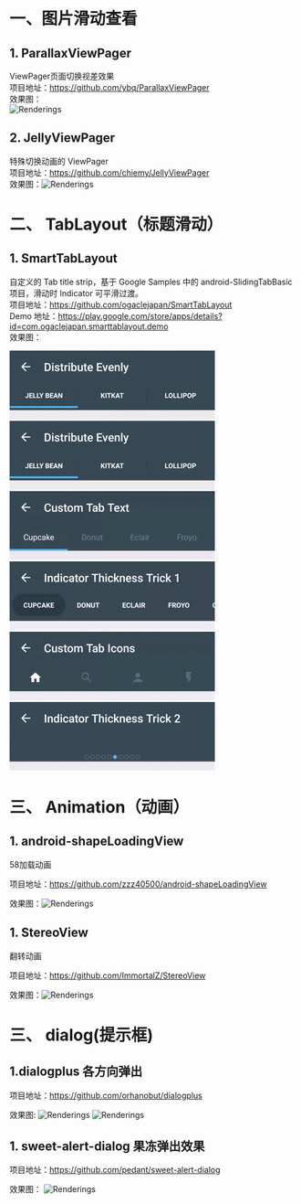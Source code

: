 
# 一、图片滑动查看
## 1. ParallaxViewPager  
ViewPager页面切换视差效果  
项目地址：https://github.com/ybq/ParallaxViewPager  
效果图：    
![Renderings](https://github.com/ybq/ParallaxViewPager/raw/master/art/screen.gif) 
## 2. JellyViewPager  
特殊切换动画的 ViewPager  
项目地址：https://github.com/chiemy/JellyViewPager  
效果图：![Renderings](https://github.com/chiemy/JellyViewPager/raw/master/capture.gif)  

# 二、 TabLayout（标题滑动）
## 1. SmartTabLayout  
自定义的 Tab title strip，基于 Google Samples 中的 android-SlidingTabBasic 项目，滑动时 Indicator 可平滑过渡。  
项目地址：https://github.com/ogaclejapan/SmartTabLayout  
Demo 地址：https://play.google.com/store/apps/details?id=com.ogaclejapan.smarttablayout.demo  
效果图：

![alt text](https://raw.githubusercontent.com/ogaclejapan/SmartTabLayout/master/art/demo1.gif "title1") 
![alt text](https://raw.githubusercontent.com/ogaclejapan/SmartTabLayout/master/art/demo1.gif "title2") 
![alt text](https://raw.githubusercontent.com/ogaclejapan/SmartTabLayout/master/art/demo3.gif "title3") 
![alt text](https://raw.githubusercontent.com/ogaclejapan/SmartTabLayout/master/art/demo4.gif "title4")
![alt text](https://raw.githubusercontent.com/ogaclejapan/SmartTabLayout/master/art/demo5.gif "title5") 
![alt text](https://raw.githubusercontent.com/ogaclejapan/SmartTabLayout/master/art/demo6.gif "title6")

# 三、 Animation（动画）
## 1. android-shapeLoadingView
58加载动画 

项目地址：https://github.com/zzz40500/android-shapeLoadingView 

效果图：![Renderings](https://camo.githubusercontent.com/575b98a56c5546043ec045d044429590e4a623fe/687474703a2f2f75706c6f61642d696d616765732e6a69616e7368752e696f2f75706c6f61645f696d616765732f3136363836362d376434313538646532636534306139612e676966) 

## 1. StereoView
翻转动画

项目地址：https://github.com/ImmortalZ/StereoView

效果图：![Renderings](https://github.com/ImmortalZ/StereoView/blob/master/img/1.gif)

# 三、 dialog(提示框)
## 1.dialogplus 各方向弹出

项目地址：https://github.com/orhanobut/dialogplus

效果图:
![Renderings](https://github.com/orhanobut/dialogplus/blob/master/art/dialogplus.gif)
![Renderings](https://github.com/orhanobut/dialogplus/blob/master/art/dialogplusanim.gif)

## 1. sweet-alert-dialog 果冻弹出效果
项目地址：https://github.com/pedant/sweet-alert-dialog

效果图：
![Renderings](https://raw.githubusercontent.com/pedant/sweet-alert-dialog/master/change_type.gif)
